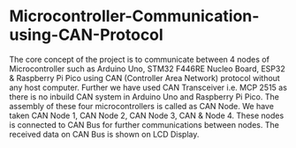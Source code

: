 # Microcontroller-Communication-using-CAN-Protocol
The core concept of the project is to communicate between 4 nodes of 
Microcontroller such as Arduino Uno, STM32 F446RE Nucleo Board, ESP32 & 
Raspberry Pi Pico using CAN (Controller Area Network) protocol without any 
host computer. Further we have used CAN Transceiver i.e. MCP 2515 as there is 
no inbuild CAN system in Arduino Uno and Raspberry Pi Pico. The assembly of 
these four microcontrollers is called as CAN Node. We have taken CAN Node 1, 
CAN Node 2, CAN Node 3, CAN & Node 4. These nodes is connected to CAN 
Bus for further communications between nodes. The received data on CAN Bus 
is shown on LCD Display.
